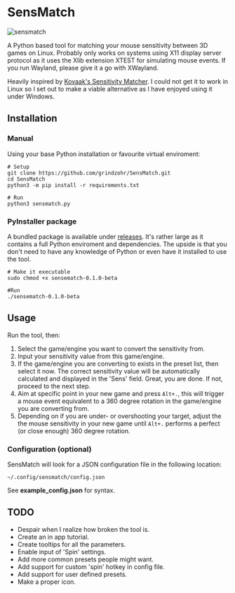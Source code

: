 # SensMatch
![sensmatch](https://user-images.githubusercontent.com/108157655/182255471-fc8158a2-a2f9-49ec-99bc-04a011be4483.png)

A Python based tool for matching your mouse sensitivity between 3D games on Linux. Probably only works on systems using X11 display server protocol as it uses the Xlib extension XTEST for simulating mouse events. If you run Wayland, please give it a go with XWayland.

Heavily inspired by [Kovaak's Sensitivity Matcher](https://github.com/KovaaK/SensitivityMatcher/). I could not get it to work in Linux so I set out to make a viable alternative as I have enjoyed using it under Windows.

## Installation

### Manual
Using your base Python installation or favourite virtual enviroment:
```shell
# Setup
git clone https://github.com/grindzohr/SensMatch.git
cd SensMatch
python3 -m pip install -r requirements.txt

# Run
python3 sensmatch.py
```

### PyInstaller package
A bundled package is available under [releases](https://github.com/grindzohr/SensMatch/releases). It's rather large as it contains a full Python enviroment and dependencies. The upside is that you don't need to have any knowledge of Python or even have it installed to use the tool.
```shell
# Make it executable
sudo chmod +x sensematch-0.1.0-beta

#Run
./sensematch-0.1.0-beta
```

## Usage
Run the tool, then:

1. Select the game/engine you want to convert the sensitivity from.
2. Input your sensitivity value from this game/engine.
3. If the game/engine you are converting to exists in the preset list, then select it now. The correct sensitivity value will be automatically calculated and displayed in the 'Sens' field. Great, you are done. If not, proceed to the next step.
4. Aim at specific point in your new game and press `Alt+.`, this will trigger a mouse event equivalent to a 360 degree rotation in the game/engine you are converting from.
5. Depending on if you are under- or overshooting your target, adjust the the mouse sensitivity in your new game until `Alt+.` performs a perfect (or close enough) 360 degree rotation.

### Configuration (optional)
SensMatch will look for a JSON configuration file in the following location:

`~/.config/sensmatch/config.json`

See **example_config.json** for syntax.

## TODO
* Despair when I realize how broken the tool is.
* Create an in app tutorial.
* Create tooltips for all the parameters.
* Enable input of 'Spin' settings.
* Add more common presets people might want.
* Add support for custom 'spin' hotkey in config file.
* Add support for user defined presets.
* Make a proper icon.
